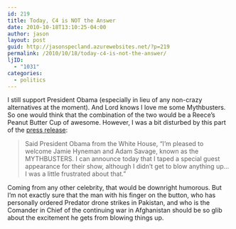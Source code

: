 ```yaml
---
id: 219
title: Today, C4 is NOT the Answer
date: 2010-10-18T13:10:25-04:00
author: jason
layout: post
guid: http://jasonspecland.azurewebsites.net/?p=219
permalink: /2010/10/18/today-c4-is-not-the-answer/
ljID:
  - "1031"
categories:
  - politics
---
```

I still support President Obama (especially in lieu of any non-crazy alternatives at the moment). And Lord knows I love me some Mythbusters. So one would think that the combination of the two would be a Reece&#8217;s Peanut Butter Cup of awesome. However, I was a bit disturbed by this part of the [press release](http://press.discovery.com/us/dsc/press-releases/2010/president-obama-announces-walk-role-discovery--940/):

> Said President Obama from the White House, &#8220;I&#8217;m pleased to welcome Jamie Hyneman and Adam Savage, known as the MYTHBUSTERS. I can announce today that I taped a special guest appearance for their show, although I didn&#8217;t get to blow anything up&#8230; I was a little frustrated about that.&#8221; 

Coming from any other celebrity, that would be downright humorous. But I&#8217;m not exactly sure that the man with his finger on the button, who has personally ordered Predator drone strikes in Pakistan, and who is the Comander in Chief of the continuing war in Afghanistan should be so glib about the excitement he gets from blowing things up.